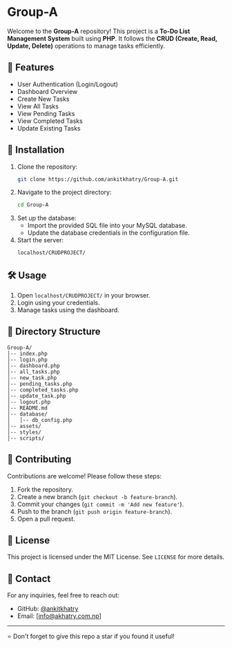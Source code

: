# Group-A

Welcome to the **Group-A** repository! This project is a **To-Do List Management System** built using **PHP**. It follows the **CRUD (Create, Read, Update, Delete)** operations to manage tasks efficiently.

## 📌 Features
- User Authentication (Login/Logout)
- Dashboard Overview
- Create New Tasks
- View All Tasks
- View Pending Tasks
- View Completed Tasks
- Update Existing Tasks

## 🚀 Installation
1. Clone the repository:
   ```sh
   git clone https://github.com/ankitkhatry/Group-A.git
   ```
2. Navigate to the project directory:
   ```sh
   cd Group-A
   ```
3. Set up the database:
   - Import the provided SQL file into your MySQL database.
   - Update the database credentials in the configuration file.
4. Start the server:
   ```sh
   localhost/CRUDPROJECT/
   ```

## 🛠 Usage
1. Open `localhost/CRUDPROJECT/` in your browser.
2. Login using your credentials.
3. Manage tasks using the dashboard.

## 📂 Directory Structure
```
Group-A/
│-- index.php
│-- login.php
│-- dashboard.php
│-- all_tasks.php
│-- new_task.php
│-- pending_tasks.php
│-- completed_tasks.php
│-- update_task.php
│-- logout.php
│-- README.md
│-- database/
│   │-- db_config.php
│-- assets/
│-- styles/
│-- scripts/
```

## 🤝 Contributing
Contributions are welcome! Please follow these steps:
1. Fork the repository.
2. Create a new branch (`git checkout -b feature-branch`).
3. Commit your changes (`git commit -m 'Add new feature'`).
4. Push to the branch (`git push origin feature-branch`).
5. Open a pull request.

## 📜 License
This project is licensed under the MIT License. See `LICENSE` for more details.

## 📧 Contact
For any inquiries, feel free to reach out:
- GitHub: [@ankitkhatry](https://github.com/ankitkhatry)
- Email: [info@akhatry.com.np]

---
⭐ Don't forget to give this repo a star if you found it useful!
